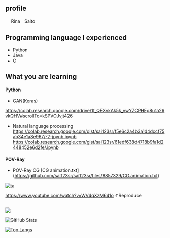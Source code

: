 ## profile

　 Rina　Saito

## Programming language I experienced
   - Python
   - Java
   - C

## What you are learning
#### Python
- GAN(Keras)
<!--　GANを実装していく　 -->
https://colab.research.google.com/drive/1t_QEXvkAk5k_vwYZCPHEg8u1a26vkQHV#scrollTo=kSPVOJvjt426

- Natural language processing
https://colab.research.google.com/gist/sai123sr/f5e6c2a4b3a1d4dccf75ab34e1a8e967/-2-jpynb.ipynb
https://colab.research.google.com/gist/sai123sr/61edf638d4718b9fa1d2448452e6d2fe/.ipynb


#### POV-Ray
- POV-Ray CG
[CG animation.txt]
(https://github.com/sai123sr/sai123sr/files/8857329/CG.animation.txt)

![ta](https://user-images.githubusercontent.com/106720533/172506702-0dac6e45-c51f-4407-a35d-25771c45f35e.png)

https://www.youtube.com/watch?v=WV4qXzM641o
↑Reproduce

##
<!-- コントリビューション数のグラフ　[1]-->
![](https://github-profile-summary-cards.vercel.app/api/cards/profile-details?username=sai123sr&theme=vue)

<!-- リポジトリステータス   commit数やPR数　[1]-->
![GitHub Stats](https://github-readme-stats.vercel.app/api?username=sai123sr&show_icons=true)

<!-- [2]
[![hogehoge's github stats](https://github-readme-stats.vercel.app/api?username=sai123sr&hide=contribs&count_private=true&show_icons=true&theme=tokyonight)](https://github.com/sai123sr/)
-->

<!-- ソースコード統計 言語の割合　[1]-->
[![Top Langs](https://github-readme-stats.vercel.app/api/top-langs/?username=sai123sr&layout=compact&langs_count=6)](https://github.com/anuraghazra/github-readme-stats)

<!-- [2]
[![Top used Langs](https://github-readme-stats.vercel.app/api/top-langs/?username=sai123sr&layout=compact&theme=tokyonight)](https://github.com/sai123sr/)
-->

<!--- 参考サイト
https://blog.cntlog.net/archives/4376　[1]
https://blog.ue-y.me/github_profile_design/　[2]
--->


<!---
sai123sr/sai123sr is a ✨ special ✨ repository because its `README.md` (this file) appears on your GitHub profile.
You can click the Preview link to take a look at your changes.
--->

